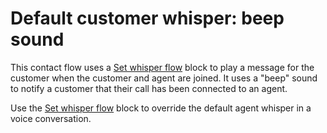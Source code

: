 # Default customer whisper: beep sound<a name="default-customer-whisper"></a>

This contact flow uses a [Set whisper flow](set-whisper-flow.md) block to play a message for the customer when the customer and agent are joined\. It uses a "beep" sound to notify a customer that their call has been connected to an agent\. 

Use the [Set whisper flow](set-whisper-flow.md) block to override the default agent whisper in a voice conversation\.